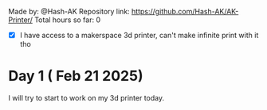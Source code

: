 Made by: @Hash-AK
Repository link: https://github.com/Hash-AK/AK-Printer/
Total hours so far: 0

- [x] I have access to a makerspace 3d printer, can't make infinite print with it tho

# Day 1 ( Feb 21 2025)
I will try to start to work on my 3d printer today.
